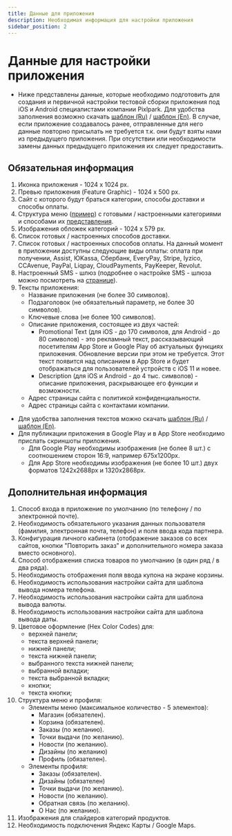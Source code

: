 ```yaml
---
title: Данные для приложения
description: Необходимая информация для настройки приложения
sidebar_position: 2
---
```


# Данные для настройки приложения
* Ниже представлены данные, которые необходимо подготовить для создания и первичной настройки тестовой сборки приложения под iOS и Android специалистами компании Pixlpark. Для удобства заполнения возможно скачать [шаблон (Ru)](https://pixlpark.ru/content/upload/download/example-rus.docx) / [шаблон (En)](https://pixlpark.ru/content/upload/download/example-en.docx). В случае, если приложение создавалось ранее, отправленные для него данные повторно присылать не требуется т.к. они будут взяты нами из предыдущего приложения. При отсутствии или необходимости замены данных предыдущего приложения их следует предоставить.

## Обязательная информация
1. Иконка приложения - 1024 х 1024 px.
2. Превью приложения (Feature Graphic) - 1024 x 500 px.
3. Сайт с которого будут браться категории, способы доставки и способы оплаты.
4. Структура меню ([пример](https://pixlpark.ru/content/upload/download/menu_structure.xlsx)) с готовыми / настроенными категориями и способами их [представления](/app/shop).
5. Изображения обложек категорий - 1024 х 579 px.
6. Список готовых / настроенных способов доставки.
7. Список готовых / настроенных способов оплаты. На данный момент в приложении доступны следующие виды оплаты: оплата при получении, Assist, ЮKassa, Сбербанк, EveryPay, Stripe, Iyzico, CCAvenue, PayPal, Liqpay, CloudPayments, PayKeeper, Revolut.
8. Настроенный SMS - шлюз (подробнее о настройке SMS - шлюза можно посмотреть на [странице](/marketing/notifications#настройка-sms)).
9. Тексты приложения:
    + Название приложения (не более 30 символов).
    + Подзаголовок (не обязательный параметр, не более 30 символов).
    + Ключевые слова (не более 100 символов).
    + Описание приложения, состоящее из двух частей:
        + Promotional Text (для iOS - до 170 символов, для Android - до 80 символов) - это рекламный текст, рассказывающий посетителям App Store и Google Play об актуальных функциях приложения. Обновление версии при этом не требуется. Этот текст появится над описанием в App Store и будет отображаться для пользователей устройств с iOS 11 и новее.
        + Description (для iOS и Android - до 4 тыс. символов) - описание приложения, раскрывающее его функции и возможности.
    + Адрес страницы сайта с политикой конфиденциальности.
    + Адрес страницы сайта с контактами компании.
* Для удобства заполнения текстов можно скачать [шаблон (Ru)](https://pixlpark.ru/content/upload/download/example-rus.docx) / [шаблон (En)](https://pixlpark.ru/content/upload/download/example-en.docx).
* Для публикации приложения в Google Play и в App Store необходимо прислать скриншоты приложения.
    + Для Google Play необходимы изображения (не более 8 шт.) с соотношением сторон 16:9, например 675х1200px.
    + Для App Store необходимы изображения (не более 10 шт.) двух форматов 1242х2688px и 1320х2868px.

## Дополнительная информация
1. Способ входа в приложение по умолчанию (по телефону / по электронной почте).
2. Необходимость обязательного указания данных пользователя (фамилия, электронная почта, телефон) и поля ввода кода партнера.
3. Конфигурация личного кабинета (отображение заказов со всех сайтов, кнопки "Повторить заказ" и дополнительного номера заказа вместо основного).
4. Способ отображения списка товаров по умолчанию (в один ряд / в два ряда).
6. Необходимость отображения поля ввода купона на экране корзины.
7. Необходимость использования настройки сайта для шаблона вывода номера телефона.
8. Необходимость использования настройки сайта для шаблона вывода валюты.
9. Необходимость использования настройки сайта для шаблона вывода даты.
10. Цветовое оформление (Hex Color Codes) для:
    + верхней панели;
    + текста верхней панели;
    + нижней панели;
    + текста нижней панели;
    + выбранного текста нижней панели;
    + выбранной вкладки;
    + текста выбранной вкладки;
    + кнопки;
    + текста кнопки;
11. Структура меню и профиля:
    + Элементы меню (максимальное количество - 5 элементов):
        + Магазин (обязателен).
        + Корзина (обязателен).
        + Заказы (по желанию).
        + Точки выдачи (по желанию).
        + Новости  (по желанию).
        + Дизайны (по желанию)
        + Профиль (обязателен).
    + Элементы профиля:
        + Заказы (обязателен).
        + Дизайны (обязателен)
        + Точки выдачи (по желанию).
        + Новости (по желанию).
        + Обратная связь (по желанию).
        + О Нас (по желанию).
12. Изображения для слайдеров категорий продуктов.
13. Необходимость подключения Яндекс Карты / Google Maps.